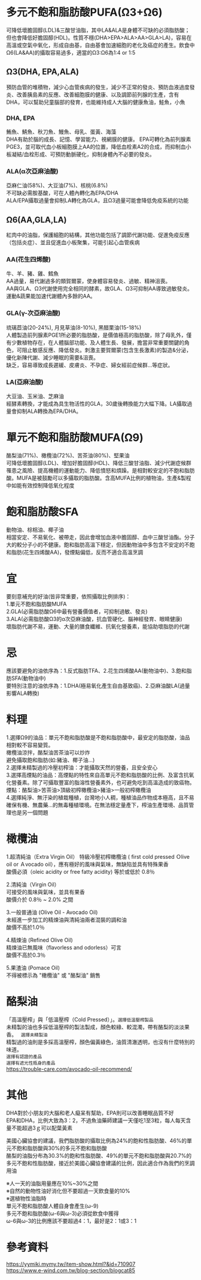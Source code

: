 # 多元不飽和脂肪酸PUFA(Ω3+Ω6)
可降低壞膽固醇(LDL)&三酸甘油脂，其中LA&ALA是身體不可缺的必須脂肪酸；但也會降低好膽固醇(HDL)。性質不穩(DHA>EPA>ALA>AA>GLA>LA)，容易在高溫或空氣中氧化，形成自由基，自由基會加速細胞的老化及癌症的產生。飲食中Ω6(LA&AA)的攝取容易過多，適當的Ω3:Ω6為1:4 or 1:5  

## Ω3(DHA, EPA,ALA)
預防血管的堆積物，減少心血管疾病的發生，減少不正常的發炎、預防血液過度發炎、改善胰島素的反應、改善細胞膜的健康、以及調節前列腺的生產，含有DHA，可以幫助兒童腦部的發育，也能維持成人大腦的健康魚油，鮭魚，小魚   
### DHA, EPA
鮪魚、鯖魚、秋刀魚、鰻魚、母乳、蛋黃、海藻  
DHA有助於腦的成長、記憶、學習能力、視網膜的健康。
EPA可轉化為前列腺素PGE3，並可取代血小板細胞膜上AA的位置，降低血栓素A2的合成，而抑制血小板凝結/血栓形成、可預防動脈硬化，抑制身體內不必要的發炎。  
### ALA(α次亞麻油酸)
亞麻仁油(58%)、大豆油(7%)、核桃(6.8%)  
不可缺必需胺基酸，可在人體內轉化為EPA/DHA  
ALA/EPA攝取過量會抑制LA轉化為GLA，且Ω3過量可能會降低免疫系統的功能  

## Ω6(AA,GLA,LA)
紅肉中的油脂，保護細胞的結構，其他功能包括了調節代謝功能、促進免疫反應（包括炎症）、並且促進血小板聚集，可能引起心血管疾病  
### AA(花生四烯酸)
牛、羊、豬、雞、鱈魚  
AA過量，易代謝過多的類賀爾蒙，使身體容易發炎、過敏、精神沮喪。  
AA與GLA、Ω3代謝使用完全相同的酵素，故GLA、Ω3可抑制AA導致過敏發炎。運動&蔬果能加速代謝體內多餘的AA。  
### GLA(γ-次亞麻油酸)  
琉璃苣油(20-24%), 月見草油(8-10%), 黑醋栗油(15-18%)    
人體製造前列腺素PGE1所必要的脂肪酸，是價值極高的脂肪酸，除了母乳外，僅有少數植物存在，在人體腦部功能、及人體生長、發展，擔當非常重要關鍵的角色，可阻止敏感反應、降低發炎。刺激主要賀爾蒙(包含生長激素)的製造&分泌，優化新陳代謝、減少睡眠的需要&沮喪。    
缺乏，容易導致成長遲緩、皮膚炎、不孕症、婦女經前症候群...等症狀。  
### LA(亞麻油酸)
大豆油、玉米油、芝麻油   
經酵素轉換，才能成為具生物活性的GLA，30歲後轉換能力大幅下降。LA攝取過量會抑制ALA轉換為EPA/DHA。  

# 單元不飽和脂肪酸MUFA(Ω9)
酪梨油(71%)、橄欖油(72%)、苦茶油(80%)、堅果油  
可降低壞膽固醇(LDL)、增加好膽固醇(HDL)、降低三酸甘油脂、減少代謝症候群罹患之風險、提高機體的運動能力、降低憤怒和煩躁。是相對較安定的不飽和脂肪酸。MUFA是被鼓勵可以多攝取的脂肪酸。含高MUFA比例的植物油，生產&製程中如能有效控制降低氧化程度  

# 飽和脂肪酸SFA
動物油、棕梠油、椰子油  
相當安定、不易氧化、被帶走，因此會增加血液中膽固醇、血中三酸甘油酯。分子大的較分子小的不健康。飽和脂肪高溫下穩定，但因動物油中多包含不安定的不飽和脂肪(花生四烯酸AA)，發煙點偏低，反而不適合高溫烹調  

# 宜
要刻意補充的好油(皆非常重要，依照攝取比例排序)：  
1.單元不飽和脂肪酸MUFA  
2.GLA(必需脂肪酸Ω6中最有營養價值者，可抑制過敏、發炎)  
3.ALA(必需脂肪酸Ω3的α次亞麻油酸，抗血管硬化、腦神經發育、眼睛健康)  
壞脂肪代謝不易，運動、大量的膳食纖維、抗氧化營養素，能協助壞脂肪的代謝  

# 忌
應該要避免的油依序為：1.反式脂肪TFA、2.花生四烯酸AA(動物油中)、3.飽和脂肪SFA(動物油中)  
要特別注意的油依序為：1.DHA(極易氧化產生自由基致癌)、2.亞麻油酸LA(過量影響ALA轉換)  

# 料理  
1.選擇Ω9的油品：單元不飽和脂肪酸是不飽和脂肪酸中，最安定的脂肪酸，油品相對較不容易變質。  
橄欖油涼拌，酪梨油苦茶油可以炒炸       
避免攝取飽和脂肪(如:豬油、椰子油...)    
2.選擇未精製過的冷壓初榨油：才能攝取天然的營養，且安全安心    
3.選擇高煙點的油品：高煙點的特性來自高單元不飽和脂肪酸的比例、及富含抗氧化營養素。除了可攝取豐富的脂溶性營養素外，也可避免吃到高溫造成的致癌物。  
煙點：酪梨油>苦茶油>頂級初榨橄欖油>豬油>一般初榨橄欖油  
4.選擇純淨、無汙染的植栽種植，台灣地小人稠，種植油品作物成本極高，且不易確保有機、無農藥...的無毒種植環境。在無法穩定量產下，榨油生產環境、品質管理也是另一個問題  

# 橄欖油
1.超清純油（Extra Virgin Oil）
特級冷壓初榨橄欖油 ( first cold pressed Ｏlive oil or Ａvocado oil），應有極好的風味與氣味，無缺陷並具有特殊果香  
酸價必須（oleic acidity or free fatty acidity) 等於或低於 0.8％  

2.清純油（Virgin Oil）  
可接受的風味與氣味，並具有果香  
酸價介於 0.8％ ~ 2.0% 之間  

3.一般普通油 (Olive Oil - Avocado Oil)   
未經進一步加工的精煉油與清純油兩者混裝的調和油  
酸價不高於1.0％  

4.精煉油 (Refined Olive Oil)   
精煉油已無風味（flavorless and odorless）可言  
酸價不高於0.3％   

5.果渣油 (Pomace Oil)  
不得被標示為 "橄欖油" 或 "酪梨油" 銷售  

# 酪梨油
「高溫壓榨」與「低溫壓榨（Cold Pressed）」。`選擇低溫壓榨製品`  
未精製的油也多採低溫壓榨的製法製成，顏色較綠、較混濁，帶有酪梨的淡淡果香。 ` 選擇未精製油`  
精製過的油則是多採高溫壓榨，顏色偏黃綠色，油質清澈透明，也沒有什麼特別的味道。    
`選擇有認證的產品`    
`選擇有遮光性瓶身的產品`  
https://trouble-care.com/avocado-oil-recommend/  

# 其他
DHA對於小朋友的大腦和老人癡呆有幫助，EPA則可以改善睡眠品質不好  
EPA和DHA，比例大致為3：2，不過魚油藥師建議一天僅吃1至3粒，每人每天含量不能超過3ｇ可以配葉黃素    

美國心臟協會的建議，我們脂肪酸的攝取比例為24%的飽和性脂肪酸、46%的單元不飽和脂肪酸與30%的多元不飽和脂肪酸  
酪梨的油脂分布為30.3%的飽和性脂肪酸、49%的單元不飽和脂肪酸與20.7%的多元不飽和性脂肪酸，接近於美國心臟協會建議的比例，因此適合作為我們的烹調用油  

※人一天的油脂用量應在10%~30%之間  
※自然的動物性油好消化但不要超過一天飲食量的10%  
※選植物性油脂時  
單元不飽和脂肪酸人體自身會產生(ω-9)  
多元不飽和脂肪酸(ω-6與ω-3)必須從飲食中獲得  
ω-6與ω-3的比例應該不要超過4：1，最好是2：1或3：1  

# 參考資料  
https://yymiki.mymy.tw/item-show.html?&id=710907  
https://www.e-wind.com.tw/blog-section/blogcat85  
